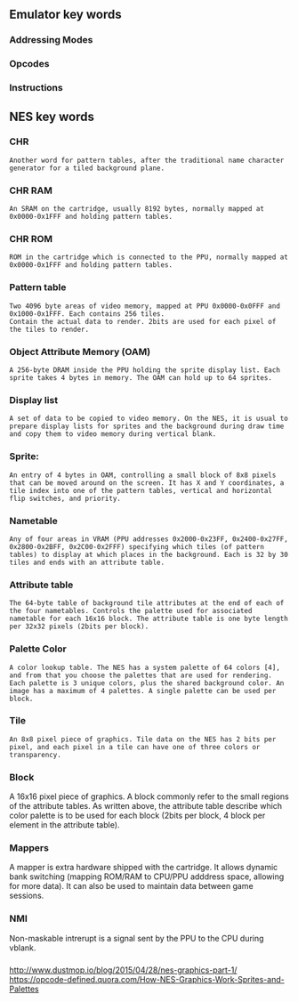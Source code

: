 ## Emulator key words

### Addressing Modes
### Opcodes
### Instructions


## NES key words

### CHR
    Another word for pattern tables, after the traditional name character generator for a tiled background plane.

### CHR RAM
    An SRAM on the cartridge, usually 8192 bytes, normally mapped at 0x0000-0x1FFF and holding pattern tables.

### CHR ROM
    ROM in the cartridge which is connected to the PPU, normally mapped at 0x0000-0x1FFF and holding pattern tables.

### Pattern table
    Two 4096 byte areas of video memory, mapped at PPU 0x0000-0x0FFF and 0x1000-0x1FFF. Each contains 256 tiles.
    Contain the actual data to render. 2bits are used for each pixel of the tiles to render.

### Object Attribute Memory (OAM)
    A 256-byte DRAM inside the PPU holding the sprite display list. Each sprite takes 4 bytes in memory. The OAM can hold up to 64 sprites.

### Display list
    A set of data to be copied to video memory. On the NES, it is usual to prepare display lists for sprites and the background during draw time and copy them to video memory during vertical blank.

### Sprite:
    An entry of 4 bytes in OAM, controlling a small block of 8x8 pixels that can be moved around on the screen. It has X and Y coordinates, a tile index into one of the pattern tables, vertical and horizontal flip switches, and priority.

### Nametable
    Any of four areas in VRAM (PPU addresses 0x2000-0x23FF, 0x2400-0x27FF, 0x2800-0x2BFF, 0x2C00-0x2FFF) specifying which tiles (of pattern tables) to display at which places in the background. Each is 32 by 30 tiles and ends with an attribute table.

### Attribute table
    The 64-byte table of background tile attributes at the end of each of the four nametables. Controls the palette used for associated nametable for each 16x16 block. The attribute table is one byte length per 32x32 pixels (2bits per block).

### Palette Color
    A color lookup table. The NES has a system palette of 64 colors [4], and from that you choose the palettes that are used for rendering. Each palette is 3 unique colors, plus the shared background color. An image has a maximum of 4 palettes. A single palette can be used per block.

### Tile
    An 8x8 pixel piece of graphics. Tile data on the NES has 2 bits per pixel, and each pixel in a tile can have one of three colors or transparency.

### Block
A 16x16 pixel piece of graphics. A block commonly refer to the small regions of the attribute tables. As written above, the attribute table describe which color palette is to be used for each block (2bits per block, 4 block per element in the attribute table).

### Mappers
A mapper is extra hardware shipped with the cartridge. It allows dynamic bank switching (mapping ROM/RAM to CPU/PPU adddress space, allowing for more data). It can also be used to maintain data between game sessions. 

### NMI
Non-maskable intrerupt is a signal sent by the PPU to the CPU during vblank.

### 


http://www.dustmop.io/blog/2015/04/28/nes-graphics-part-1/
https://opcode-defined.quora.com/How-NES-Graphics-Work-Sprites-and-Palettes
